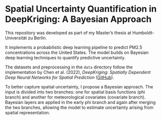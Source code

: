 # Spatial Uncertainty Quantification in DeepKriging: A Bayesian Approach

This repository was developed as part of my Master’s thesis at Humboldt-Universität zu Berlin.

It implements a probabilistic deep learning pipeline to predict PM2.5 concentrations across the United States. The model builds on Bayesian deep learning techniques to quantify predictive uncertainty.

The datasets and preprocessing in the `data` directory follow the implementation by Chen et al. (2022), _DeepKriging: Spatially Dependent Deep Neural Networks for Spatial Prediction_ ([GitHub](https://github.com/aleksada/DeepKriging)).

To better capture spatial uncertainty, I propose a Bayesian approach. The input is divided into two branches: one for spatial basis functions (phi branch) and another for meteorological covariates (covariate branch). Bayesian layers are applied in the early phi branch and again after merging the two branches, allowing the model to estimate uncertainty arising from spatial representation.
